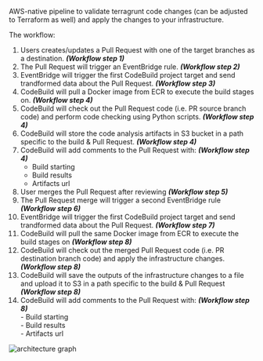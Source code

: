 AWS-native pipeline to validate terragrunt code changes (can be adjusted to Terraform as well) and apply the changes to your infrastructure.  
    
    
The workflow:  
1. Users creates/updates a Pull Request with one of the target branches as a destination. _**(Workflow step 1)**_  
2. The Pull Request will trigger an EventBridge rule. _**(Workflow step 2)**_  
3. EventBridge will trigger the first CodeBuild project target and send trandformed data about the Pull Request. _**(Workflow step 3)**_  
4.  CodeBuild will pull a Docker image from ECR to execute the build stages on. _**(Workflow step 4)**_  
5.  CodeBuild will check out the Pull Request code (i.e. PR source branch code) and perform code checking using Python scripts. _**(Workflow step 4)**_  
6.  CodeBuild will store the code analysis artifacts in S3 bucket in a path specific to the build & Pull Request. _**(Workflow step 4)**_  
7.  CodeBuild will add comments to the Pull Request with: _**(Workflow step 4)**_   
    - Build starting  
    - Build results  
    - Artifacts url  
8.  User merges the Pull Request after reviewing _**(Workflow step 5)**_  
9.  The Pull Request merge will trigger a second EventBridge rule _**(Workflow step 6)**_  
10.  EventBridge will trigger the first CodeBuild project target and send trandformed data about the Pull Request. _**(Workflow step 7)**_  
11.  CodeBuild will pull the same Docker image from ECR to execute the build stages on _**(Workflow step 8)**_   
12.  CodeBuild will check out the merged Pull Request code (i.e. PR destination branch code) and apply the infrastructure changes. _**(Workflow step 8)**_  
13.  CodeBuild will save the outputs of the infrastructure changes to a file and upload it to S3 in a path specific to the build & Pull Request _**(Workflow step 8)**_  
14.  CodeBuild will add comments to the Pull Request with: _**(Workflow step 8)**_      
    - Build starting  
    - Build results  
    - Artifacts url  
  

![architecture graph](https://jiraprod.aptiv.com/secure/attachment/2396764/2396764_IaC_CICD_Pipeline+%285%29.jpg "pipeline-architecture")